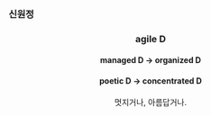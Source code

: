 ### 신원정

### <p align="center">agile D</p>

#### <p align="center">managed D -> organized D</p>

#### <p align="center">poetic D -> concentrated D</p>

<p align="center">멋지거나, 아름답거나.</p>
